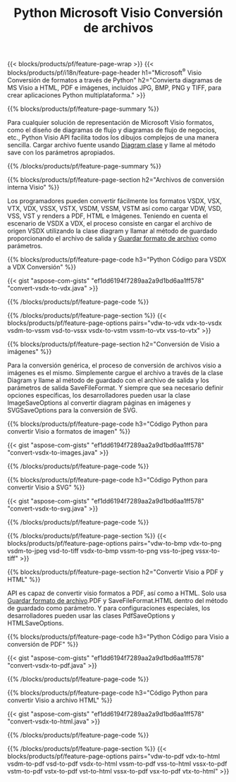 ﻿---
title: Python Microsoft Visio Conversión de archivos
url: /es/python-java/conversion/
description: Convierta Microsoft Visio formatos VSDX VSX VDX VTX VSSX VSTX VSDM VSTM VSSM VDW VSD VST VSS a imágenes HTML y PDF con pocas líneas de código Python.
---
{{< blocks/products/pf/feature-page-wrap >}}
{{< blocks/products/pf/i18n/feature-page-header h1="Microsoft<sup>&reg;</sup> Visio Conversión de formatos a través de Python" h2="Convierta diagramas de MS Visio a HTML, PDF e imágenes, incluidos JPG, BMP, PNG y TIFF, para crear aplicaciones Python multiplataforma." >}}

{{% blocks/products/pf/feature-page-summary %}}

Para cualquier solución de representación de Microsoft Visio formatos, como el diseño de diagramas de flujo y diagramas de flujo de negocios, etc., Python Visio API facilita todos los dibujos complejos de una manera sencilla. Cargar archivo fuente usando [Diagram clase](https://apireference.aspose.com/diagram/python-java/asposediagram.api/Diagram) y llame al método save con los parámetros apropiados.

{{% /blocks/products/pf/feature-page-summary %}}

{{% blocks/products/pf/feature-page-section h2="Archivos de conversión interna Visio" %}}

Los programadores pueden convertir fácilmente los formatos VSDX, VSX, VTX, VDX, VSSX, VSTX, VSDM, VSSM, VSTM así como cargar VDW, VSD, VSS, VST y renders a PDF, HTML e Imágenes. Teniendo en cuenta el escenario de VSDX a VDX, el proceso consiste en cargar el archivo de origen VSDX utilizando la clase diagram y llamar al método de guardado proporcionando el archivo de salida y [Guardar formato de archivo](https://apireference.aspose.com/diagram/python-java/asposediagram.api/SaveFileFormat) como parámetros. 

{{% blocks/products/pf/feature-page-code h3="Python Código para VSDX a VDX Conversión" %}}

{{< gist "aspose-com-gists" "ef1dd6194f7289aa2a9d1bd6aa1ff578" "convert-vsdx-to-vdx.java" >}}

{{% /blocks/products/pf/feature-page-code %}}

{{% /blocks/products/pf/feature-page-section %}}
{{< blocks/products/pf/feature-page-options pairs="vdw-to-vdx vdx-to-vsdx vsdm-to-vssm vsd-to-vssx vsdx-to-vstm vssm-to-vtx vss-to-vtx" >}}

{{% blocks/products/pf/feature-page-section h2="Conversión de Visio a imágenes" %}}

Para la conversión genérica, el proceso de conversión de archivos visio a imágenes es el mismo. Simplemente cargue el archivo a través de la clase Diagram y llame al método de guardado con el archivo de salida y los parámetros de salida SaveFileFormat. Y siempre que sea necesario definir opciones específicas, los desarrolladores pueden usar la clase ImageSaveOptions al convertir diagram páginas en imágenes y SVGSaveOptions para la conversión de SVG.

{{% blocks/products/pf/feature-page-code h3="Código Python para convertir Visio a formatos de imagen" %}}

{{< gist "aspose-com-gists" "ef1dd6194f7289aa2a9d1bd6aa1ff578" "convert-vsdx-to-images.java" >}}

{{% /blocks/products/pf/feature-page-code %}}

{{% blocks/products/pf/feature-page-code h3="Código Python para convertir Visio a SVG" %}}

{{< gist "aspose-com-gists" "ef1dd6194f7289aa2a9d1bd6aa1ff578" "convert-vsdx-to-svg.java" >}}

{{% /blocks/products/pf/feature-page-code %}}

{{% /blocks/products/pf/feature-page-section %}}
{{< blocks/products/pf/feature-page-options pairs="vdw-to-bmp vdx-to-png vsdm-to-jpeg vsd-to-tiff vsdx-to-bmp vssm-to-png vss-to-jpeg vssx-to-tiff" >}}

{{% blocks/products/pf/feature-page-section h2="Convertir Visio a PDF y HTML" %}}

API es capaz de convertir visio formatos a PDF, así como a HTML. Solo usa [Guardar formato de archivo](https://apireference.aspose.com/diagram/python-java/asposediagram.api/SaveFileFormat).PDF y SaveFileFormat.HTML dentro del método de guardado como parámetro. Y para configuraciones especiales, los desarrolladores pueden usar las clases PdfSaveOptions y HTMLSaveOptions.

{{% blocks/products/pf/feature-page-code h3="Python Código para Visio a conversión de PDF" %}}

{{< gist "aspose-com-gists" "ef1dd6194f7289aa2a9d1bd6aa1ff578" "convert-vsdx-to-pdf.java" >}}

{{% /blocks/products/pf/feature-page-code %}}

{{% blocks/products/pf/feature-page-code h3="Código Python para convertir Visio a archivo HTML" %}}

{{< gist "aspose-com-gists" "ef1dd6194f7289aa2a9d1bd6aa1ff578" "convert-vsdx-to-html.java" >}}

{{% /blocks/products/pf/feature-page-code %}}

{{% /blocks/products/pf/feature-page-section %}}
{{< blocks/products/pf/feature-page-options pairs="vdw-to-pdf vdx-to-html vsdm-to-pdf vsd-to-pdf vsdx-to-html vssm-to-pdf vss-to-html vssx-to-pdf vstm-to-pdf vstx-to-pdf vst-to-html vssx-to-pdf vsx-to-pdf vtx-to-html" >}}